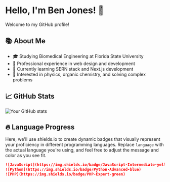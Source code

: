# Hello, I'm Ben Jones! 👋

Welcome to my GitHub profile!

## 📚 About Me

- 🎓 Studying Biomedical Engineering at Florida State University
- 💼 Professional experience in web design and development
- 🌱 Currently learning SERN stack and Next.js development
- 👀 Interested in physics, organic chemistry, and solving complex problems

## 📈 GitHub Stats

![Your GitHub stats](https://github-readme-stats.vercel.app/api?username=yourusername&show_icons=true)

## 🔥 Language Progress

Here, we'll use shields.io to create dynamic badges that visually represent your proficiency in different programming languages. Replace `language` with the actual language you're using, and feel free to adjust the message and color as you see fit.

```markdown
![JavaScript](https://img.shields.io/badge/JavaScript-Intermediate-yellow)
![Python](https://img.shields.io/badge/Python-Advanced-blue)
![PHP](https://img.shields.io/badge/PHP-Expert-green)
